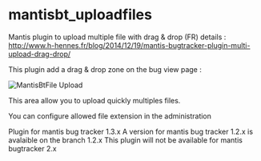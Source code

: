 # mantisbt_uploadfiles
Mantis plugin to upload multiple file with drag &amp; drop
(FR) details : http://www.h-hennes.fr/blog/2014/12/19/mantis-bugtracker-plugin-multi-upload-drag-drop/ 

This plugin add a drag & drop zone on the bug view page :

<img src="http://www.h-hennes.fr/blog/wp-content/uploads/2014/12/multiple-upload.jpg" alt="MantisBtFile Upload" />

This area allow you to upload quickly multiples files.

You can configure allowed file extension in the administration

Plugin for mantis bug tracker 1.3.x
A version for mantis bug tracker 1.2.x is avalaible on the branch 1.2.x
This plugin will not be available for mantis bugtracker 2.x